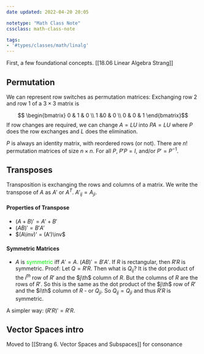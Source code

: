 ```yaml
---
date updated: 2022-04-20 20:05

notetype: "Math Class Note"
cssclass: math-class-note

tags: 
- '#types/classes/math/linalg'
---
```



First, a few foundational concepts. 
[[18.06  Linear Algebra Strang]]

## Permutation

We can represent row switches as permutation matrices: Exchanging row $2$ and row 1 of a $3 \times 3$ matrix is

$$ \begin{bmatrix} 0 & 1 & 0 \\ 1 &0 & 0 \\ 0 & 0 & 1 \end{bmatrix}$$
 If row changes are required, we can change $A = LU$ into $PA = LU$ where $P$ does the row exchanges and $L$ does the elimination. 

$P$ is always an identity matrix, with reordered rows (or not). There are $n!$ permutation matrices of size $n \times n$. For all $P$, $P'P = I$, and/or $P' = P^{-1}$. 

## Transposes
Transposition is exchanging the rows and columns of a matrix. We write the transpose of $A$ as $A'$ or $A^T$. $A'_{ij} = A_{ji}$. 

#### Properties of Transpose
- $(A + B)' = A' + B'$
- $(AB)' = B'A'$
- $(A\inv)' = (A')\inv$
 

#### Symmetric Matrices
- $A$ is <font color=gree>symmetric</font> iff $A' = A$. $(AB)' = B'A'$.
If $R$ is rectangular, then $R'R$ is symmetric. Proof: Let $Q = R'R$. Then what is $Q_{ij}$? It is the dot product of the $i^{th}$ row of $R'$ and the $j\th$ column of $R$. But the columns of $R$ are the rows of $R'$. So this is the same as the dot product of the $j\th$ row of $R'$ and the $i\th$ column of $R$ - or $Q_{ji}$. So $Q_{ij} = Q_{ji}$ and thus $R'R$ is symmetric. 

A simpler way: $(R'R)' = R'R$.


## Vector Spaces intro
Moved to [[Strang 6. Vector Spaces and Subspaces]] for consonance
